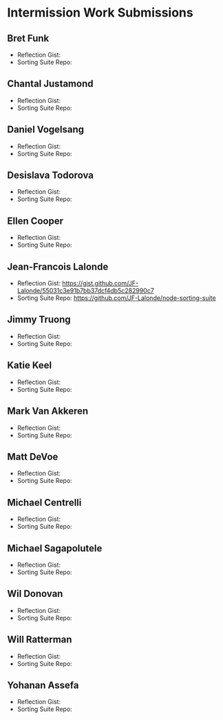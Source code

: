# Intermission Work Submissions

## Bret Funk

* Reflection Gist:
* Sorting Suite Repo: 

## Chantal Justamond

* Reflection Gist:
* Sorting Suite Repo: 

## Daniel Vogelsang

* Reflection Gist:
* Sorting Suite Repo: 

## Desislava Todorova

* Reflection Gist:
* Sorting Suite Repo: 

## Ellen Cooper 

* Reflection Gist:
* Sorting Suite Repo: 

## Jean-Francois Lalonde

* Reflection Gist: https://gist.github.com/JF-Lalonde/55031c3e91b7bb37dcf4db5c282990c7
* Sorting Suite Repo: https://github.com/JF-Lalonde/node-sorting-suite

## Jimmy Truong

* Reflection Gist: 
* Sorting Suite Repo: 

## Katie Keel

* Reflection Gist: 
* Sorting Suite Repo: 

## Mark Van Akkeren

* Reflection Gist:
* Sorting Suite Repo: 

## Matt DeVoe

* Reflection Gist:
* Sorting Suite Repo: 

## Michael Centrelli

* Reflection Gist:
* Sorting Suite Repo: 

## Michael Sagapolutele

* Reflection Gist:
* Sorting Suite Repo: 

## Wil Donovan

* Reflection Gist:
* Sorting Suite Repo: 

## Will Ratterman

* Reflection Gist:
* Sorting Suite Repo: 

## Yohanan Assefa

* Reflection Gist:
* Sorting Suite Repo: 
